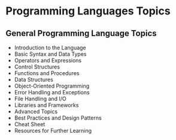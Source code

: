 # Programming Languages Topics

## General Programming Language Topics

- Introduction to the Language
- Basic Syntax and Data Types
- Operators and Expressions
- Control Structures
- Functions and Procedures
- Data Structures
- Object-Oriented Programming
- Error Handling and Exceptions
- File Handling and I/O
- Libraries and Frameworks
- Advanced Topics
- Best Practices and Design Patterns
- Cheat Sheet
- Resources for Further Learning
